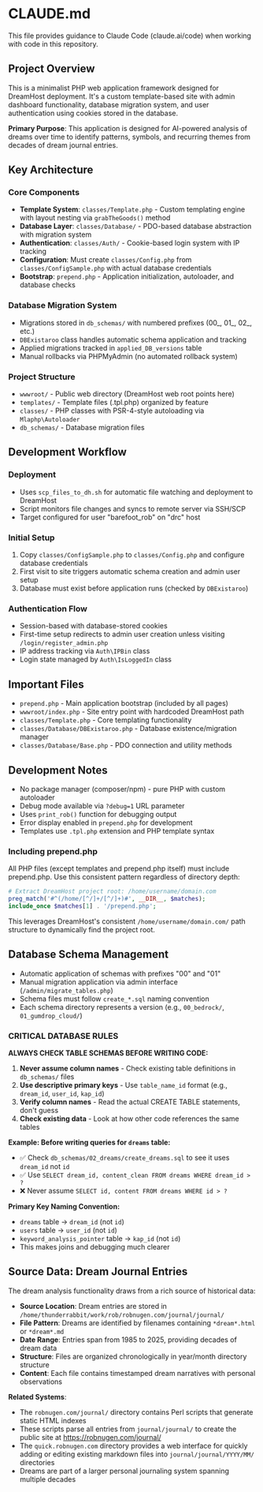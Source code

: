# CLAUDE.md

This file provides guidance to Claude Code (claude.ai/code) when working with code in this repository.

## Project Overview

This is a minimalist PHP web application framework designed for DreamHost deployment. It's a custom template-based site with admin dashboard functionality, database migration system, and user authentication using cookies stored in the database.

**Primary Purpose**: This application is designed for AI-powered analysis of dreams over time to identify patterns, symbols, and recurring themes from decades of dream journal entries.

## Key Architecture

### Core Components

- **Template System**: `classes/Template.php` - Custom templating engine with layout nesting via `grabTheGoods()` method
- **Database Layer**: `classes/Database/` - PDO-based database abstraction with migration system
- **Authentication**: `classes/Auth/` - Cookie-based login system with IP tracking
- **Configuration**: Must create `classes/Config.php` from `classes/ConfigSample.php` with actual database credentials
- **Bootstrap**: `prepend.php` - Application initialization, autoloader, and database checks

### Database Migration System

- Migrations stored in `db_schemas/` with numbered prefixes (00_, 01_, 02_, etc.)
- `DBExistaroo` class handles automatic schema application and tracking
- Applied migrations tracked in `applied_DB_versions` table
- Manual rollbacks via PHPMyAdmin (no automated rollback system)

### Project Structure

- `wwwroot/` - Public web directory (DreamHost web root points here)
- `templates/` - Template files (.tpl.php) organized by feature
- `classes/` - PHP classes with PSR-4-style autoloading via `Mlaphp\Autoloader`
- `db_schemas/` - Database migration files

## Development Workflow

### Deployment

- Uses `scp_files_to_dh.sh` for automatic file watching and deployment to DreamHost
- Script monitors file changes and syncs to remote server via SSH/SCP
- Target configured for user "barefoot_rob" on "drc" host

### Initial Setup

1. Copy `classes/ConfigSample.php` to `classes/Config.php` and configure database credentials
2. First visit to site triggers automatic schema creation and admin user setup
3. Database must exist before application runs (checked by `DBExistaroo`)

### Authentication Flow

- Session-based with database-stored cookies
- First-time setup redirects to admin user creation unless visiting `/login/register_admin.php`
- IP address tracking via `Auth\IPBin` class
- Login state managed by `Auth\IsLoggedIn` class

## Important Files

- `prepend.php` - Main application bootstrap (included by all pages)
- `wwwroot/index.php` - Site entry point with hardcoded DreamHost path
- `classes/Template.php` - Core templating functionality
- `classes/Database/DBExistaroo.php` - Database existence/migration manager
- `classes/Database/Base.php` - PDO connection and utility methods

## Development Notes

- No package manager (composer/npm) - pure PHP with custom autoloader
- Debug mode available via `?debug=1` URL parameter
- Uses `print_rob()` function for debugging output
- Error display enabled in `prepend.php` for development
- Templates use `.tpl.php` extension and PHP template syntax

### Including prepend.php

All PHP files (except templates and prepend.php itself) must include prepend.php. Use this consistent pattern regardless of directory depth:

```php
# Extract DreamHost project root: /home/username/domain.com
preg_match('#^(/home/[^/]+/[^/]+)#', __DIR__, $matches);
include_once $matches[1] . '/prepend.php';
```

This leverages DreamHost's consistent `/home/username/domain.com/` path structure to dynamically find the project root.

## Database Schema Management

- Automatic application of schemas with prefixes "00" and "01"
- Manual migration application via admin interface (`/admin/migrate_tables.php`)
- Schema files must follow `create_*.sql` naming convention
- Each schema directory represents a version (e.g., `00_bedrock/`, `01_gumdrop_cloud/`)

### CRITICAL DATABASE RULES

**ALWAYS CHECK TABLE SCHEMAS BEFORE WRITING CODE:**
1. **Never assume column names** - Check existing table definitions in `db_schemas/` files
2. **Use descriptive primary keys** - Use `table_name_id` format (e.g., `dream_id`, `user_id`, `kap_id`)
3. **Verify column names** - Read the actual CREATE TABLE statements, don't guess
4. **Check existing data** - Look at how other code references the same tables

**Example: Before writing queries for `dreams` table:**
- ✅ Check `db_schemas/02_dreams/create_dreams.sql` to see it uses `dream_id` not `id`
- ✅ Use `SELECT dream_id, content_clean FROM dreams WHERE dream_id > ?`
- ❌ Never assume `SELECT id, content FROM dreams WHERE id > ?`

**Primary Key Naming Convention:**
- `dreams` table → `dream_id` (not `id`)
- `users` table → `user_id` (not `id`)
- `keyword_analysis_pointer` table → `kap_id` (not `id`)
- This makes joins and debugging much clearer

## Source Data: Dream Journal Entries

The dream analysis functionality draws from a rich source of historical data:

- **Source Location**: Dream entries are stored in `/home/thunderrabbit/work/rob/robnugen.com/journal/journal/`
- **File Pattern**: Dreams are identified by filenames containing `*dream*.html` or `*dream*.md`
- **Date Range**: Entries span from 1985 to 2025, providing decades of dream data
- **Structure**: Files are organized chronologically in year/month directory structure
- **Content**: Each file contains timestamped dream narratives with personal observations

**Related Systems**:
- The `robnugen.com/journal/` directory contains Perl scripts that generate static HTML indexes
- These scripts parse all entries from `journal/journal/` to create the public site at https://robnugen.com/journal/
- The `quick.robnugen.com` directory provides a web interface for quickly adding or editing existing markdown files into `journal/journal/YYYY/MM/` directories
- Dreams are part of a larger personal journaling system spanning multiple decades
